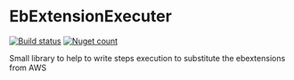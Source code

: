 # EbExtensionExecuter

[![Build status](https://ci.appveyor.com/api/projects/status/m00bxmvhi9ioe2pu?svg=true)](https://ci.appveyor.com/project/AlbertoMonteiro/ebextensionexecuter)
[![Nuget count](http://img.shields.io/nuget/v/EbExtensionExecuter.svg)](http://www.nuget.org/packages/EbExtensionExecuter/)


Small library to help to write steps execution to substitute the ebextensions from AWS
